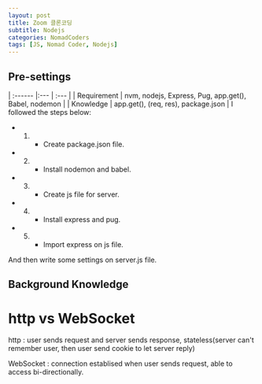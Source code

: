 ```yaml
---
layout: post
title: Zoom 클론코딩
subtitle: Nodejs
categories: NomadCoders
tags: [JS, Nomad Coder, Nodejs]
---
```


## Pre-settings
| :------ |:--- | :--- |
| Requirement | nvm, nodejs, Express, Pug, app.get(), Babel, nodemon |
| Knowledge | app.get(), (req, res), package.json |
I followed the steps below:  
* 1. * Create package.json file.
* 2. * Install nodemon and babel.
* 3. * Create js file for server.
* 4. * Install express and pug.
* 5. * Import express on js file.

And then write some settings on server.js file.



## Background Knowledge
# http vs WebSocket

http : user sends request and server sends response, stateless(server can't remember user, then user send cookie to let server reply)

WebSocket : connection establised when user sends request, able to access bi-directionally.


